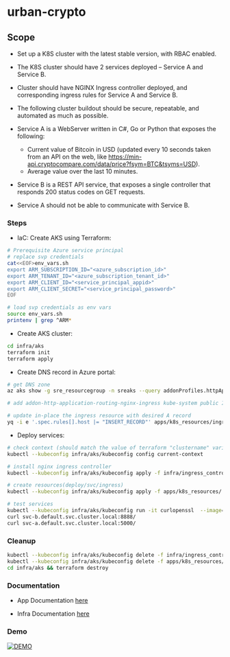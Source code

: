 # urban-crypto

## Scope
* Set up a K8S cluster with the latest stable version, with RBAC enabled.
* The K8S cluster should have 2 services deployed – Service A and Service B.
* Cluster should have NGINX Ingress controller deployed, and corresponding ingress rules for Service A and Service B.
* The following cluster buildout should be secure, repeatable, and automated as much as possible.

* Service A is a WebServer written in C#, Go or Python that exposes the following:
  * Current value of Bitcoin in USD (updated every 10 seconds taken from an API on the web, like https://min-api.cryptocompare.com/data/price?fsym=BTC&tsyms=USD).
  * Average value over the last 10 minutes.
* Service B is a REST API service, that exposes a single controller that responds 200 status codes on GET requests.
* Service A should not be able to communicate with Service B.

### Steps

* IaC: Create AKS using Terraform:

```bash
# Prerequisite Azure service principal
# replace svp credentials
cat<<EOF>env_vars.sh
export ARM_SUBSCRIPTION_ID="<azure_subscription_id>"
export ARM_TENANT_ID="<azure_subscription_tenant_id>"
export ARM_CLIENT_ID="<service_principal_appid>"
export ARM_CLIENT_SECRET="<service_principal_password>"
EOF
```

```bash
# load svp credentials as env vars
source env_vars.sh
printenv | grep ^ARM*
```

* Create AKS cluster:
```bash
cd infra/aks
terraform init
terraform apply
```
* Create DNS record in Azure portal:
```bash
# get DNS zone 
az aks show -g sre_resourcegroup -n sreaks --query addonProfiles.httpApplicationRouting.config.HTTPApplicationRoutingZoneName

# add addon-http-application-routing-nginx-ingress kube-system public IP as A record in the created DNS zone

# update in-place the ingress resource with desired A record
yq -i e '.spec.rules[].host |= "INSERT_RECORD"' apps/k8s_resources/ingress.yaml
```
* Deploy services:
```bash
# check context (should match the value of terraform "clustername" variable)
kubectl --kubeconfig infra/aks/kubeconfig config current-context

# install nginx ingress controller
kubectl --kubeconfig infra/aks/kubeconfig apply -f infra/ingress_controller/

# create resources(deploy/svc/ingress)
kubectl --kubeconfig infra/aks/kubeconfig apply -f apps/k8s_resources/

# test services
kubectl --kubeconfig infra/aks/kubeconfig run -it curlopenssl  --image=dejanualex/curlopenssl:1.0  -- sh
curl svc-b.default.svc.cluster.local:8888/
curl svc-a.default.svc.cluster.local:5000/
```

### Cleanup

```bash
kubectl --kubeconfig infra/aks/kubeconfig delete -f infra/ingress_controller/
kubectl --kubeconfig infra/aks/kubeconfig delete -f apps/k8s_resources/
cd infra/aks && terraform destroy
```
### Documentation

* App Documentation [here](https://github.com/dejanu/urban-crypto/blob/main/apps/readme.md)

* Infra Documentation [here](https://github.com/dejanu/urban-crypto/blob/main/infra/readme.md)

### Demo

[![DEMO](http://img.youtube.com/vi/YOUTUBE_VIDEO_ID_HERE/0.jpg)](http://www.youtube.com/watch?v=0izJKsnYd_M "AKS cluster demo deployment")

